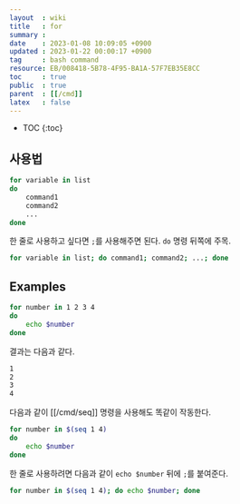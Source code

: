 ```yaml
---
layout  : wiki
title   : for
summary : 
date    : 2023-01-08 10:09:05 +0900
updated : 2023-01-22 00:00:17 +0900
tag     : bash command
resource: EB/008418-5B78-4F95-BA1A-57F7EB35E8CC
toc     : true
public  : true
parent  : [[/cmd]]
latex   : false
---
```

* TOC
{:toc}

## 사용법

```sh
for variable in list
do
    command1
    command2
    ...
done
```

한 줄로 사용하고 싶다면 `;`를 사용해주면 된다. `do` 명령 뒤쪽에 주목.

```sh
for variable in list; do command1; command2; ...; done
```

## Examples

```sh
for number in 1 2 3 4
do
    echo $number
done
```

결과는 다음과 같다.

```sh
1
2
3
4
```

다음과 같이 [[/cmd/seq]] 명령을 사용해도 똑같이 작동한다.

```sh
for number in $(seq 1 4)
do
    echo $number
done
```

한 줄로 사용하려면 다음과 같이 `echo $number` 뒤에 `;`를 붙여준다.

```sh
for number in $(seq 1 4); do echo $number; done
```

